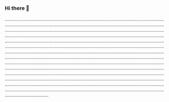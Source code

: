 ### Hi there 👋

..........................................................................................................................................................................................................................................................................................................................................................................................................................................................................................................................................................................................................................................................................................................................................................................................................................................................................................................................................................................................................................................................................................................................................................................................................................................................................................................................................................................................................................................................................................................................................................................................................................................................................................................................................................................................................................................